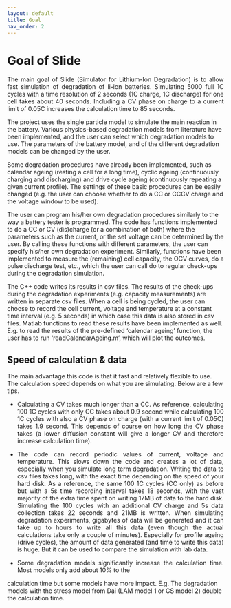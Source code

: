 ```yaml
---
layout: default
title: Goal
nav_order: 2
---
```


# Goal of Slide

<p style='text-align: justify;'>
The main goal of Slide (Simulator for Lithium-Ion Degradation) is to allow fast simulation of degradation of li-ion batteries. 
Simulating 5000 full 1C cycles with a time resolution of 2 seconds (1C charge, 1C discharge) for one cell takes about 40 seconds. 
Including a CV phase on charge to a current limit of 0.05C increases the calculation time to 85 seconds.

The project uses the single particle model to simulate the main reaction in the battery. Various physics-based degradation models 
from literature have been implemented, and the user can select which degradation models to use. The parameters of the battery model, 
and of the different degradation models can be changed by the user.

Some degradation procedures have already been implemented, such as calendar ageing (resting a cell for a long time), cyclic ageing (continuously 
charging and discharging) and drive cycle ageing (continuously repeating a given current profile). The settings of these basic procedures can be easily changed 
(e.g. the user can choose whether to do a CC or CCCV charge and the voltage window to be used).

The user can program his/her own degradation procedures similarly to the way a battery tester is programmed. 
The code has functions implemented to do a CC or CV (dis)charge (or a combination of both) where the parameters such as the current, or the set voltage 
can be determined by the user. By calling these functions with different parameters, the user can specify his/her own degradation experiment. 
Similarly, functions have been implemented to measure the (remaining) cell capacity, the OCV curves, do a pulse discharge test, etc., which the user can call do 
to regular check-ups during the degradation simulation.

The C++ code writes its results in csv files. The results of the check-ups during the degradation experiments (e.g. capacity measurements) 
are written in separate csv files. When a cell is being cycled, the user can choose to record the cell current, voltage and temperature at a 
constant time interval (e.g. 5 seconds) in which case this data is also stored in csv files.
Matlab functions to read these results have been implemented as well. E.g. to read the results of the pre-defined ‘calendar ageing’ function, 
the user has to run ‘readCalendarAgeing.m’, which will plot the outcomes. 
</p>

## Speed of calculation & data

The main advantage this code is that it fast and relatively flexible to use. The calculation speed depends on what you are simulating. Below are a few tips.

-  <p style='text-align: justify;'> Calculating a CV takes much longer than a CC. As reference, calculating 100 1C cycles with only CC takes about 0.9 second while calculating 100 1C cycles with also a 
    CV phase on charge (with a current limit of 0.05C) takes 1.9 second. This depends of course on how long the CV phase takes (a lower diffusion constant will give a longer 
    CV and therefore increase calculation time). </p>
- <p style='text-align: justify;'> The code can record periodic values of current, voltage and temperature. This slows down the code and creates a lot of data, especially when you simulate long term degradation. 
    Writing the data to csv files takes long, with the exact time depending on the speed of your hard disk. As a reference, the same 100 1C cycles (CC only) as before but with a 5s 
    time recording interval takes 18 seconds, with the vast majority of the extra time spent on writing 17MB of data to the hard disk. Simulating the 100 cycles with an additional CV 
    charge and 5s data collection takes 22 seconds and 21MB is written. When simulating degradation experiments, gigabytes of data will be generated and it can take up to hours to write all this data 
    (even though the actual calculations take only a couple of minutes). Especially for profile ageing (drive cycles), the amount of data generated (and time to write this data) is huge. 
    But it can be used to compare the simulation with lab data. </p>

- <p style='text-align: justify;'> Some degradation models significantly increase the calculation time. Most models only add about 10% to the 
calculation time but some models have more impact. E.g. The degradation models with the stress model from Dai (LAM model 1 or CS model 2) 
double the calculation time. </p>
